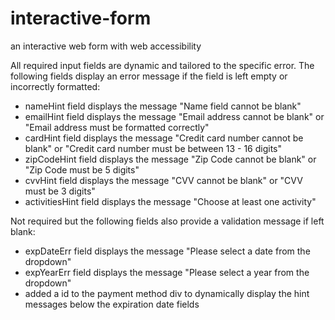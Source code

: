 # interactive-form
 an interactive web form with web accessibility

All required input fields are dynamic and tailored to the specific error. 
The following fields display an error message if the field is left empty or incorrectly formatted:
- nameHint field displays the message "Name field cannot be blank"
- emailHint field displays the message "Email address cannot be blank" or "Email address must be formatted correctly"
- cardHint field displays the message "Credit card number cannot be blank" or "Credit card number must be between 13 - 16 digits"
- zipCodeHint field displays the message "Zip Code cannot be blank" or "Zip Code must be 5 digits"
- cvvHint field displays the message "CVV cannot be blank" or "CVV must be 3 digits"
- activitiesHint field displays the message "Choose at least one activity"

Not required but the following fields also provide a validation message if left blank:
- expDateErr field displays the message "Please select a date from the dropdown"
- expYearErr field displays the message "Please select a year from the dropdown"
- added a id to the payment method div to dynamically display the hint messages below the expiration date fields



